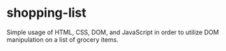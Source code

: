 # shopping-list
Simple usage of HTML, CSS, DOM, and JavaScript in order to utilize DOM manipulation on a list of grocery items.
